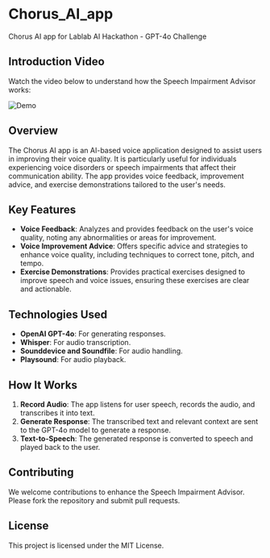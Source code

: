 # Chorus_AI_app
Chorus AI app for Lablab AI Hackathon - GPT-4o Challenge 

## Introduction Video

Watch the video below to understand how the Speech Impairment Advisor works:

![Demo](https://github.com/Moh-Lecouz/Chorus_AI_app/assets/86624116/4209f412-7001-4422-a442-88839bf65035)

## Overview

The Chorus AI app is an AI-based voice application designed to assist users in improving their voice quality. It is particularly useful for individuals experiencing voice disorders or speech impairments that affect their communication ability. The app provides voice feedback, improvement advice, and exercise demonstrations tailored to the user's needs.

## Key Features

- **Voice Feedback**: Analyzes and provides feedback on the user's voice quality, noting any abnormalities or areas for improvement.
- **Voice Improvement Advice**: Offers specific advice and strategies to enhance voice quality, including techniques to correct tone, pitch, and tempo.
- **Exercise Demonstrations**: Provides practical exercises designed to improve speech and voice issues, ensuring these exercises are clear and actionable.

## Technologies Used

- **OpenAI GPT-4o**: For generating responses.
- **Whisper**: For audio transcription.
- **Sounddevice and Soundfile**: For audio handling.
- **Playsound**: For audio playback.

## How It Works

1. **Record Audio**: The app listens for user speech, records the audio, and transcribes it into text.
2. **Generate Response**: The transcribed text and relevant context are sent to the GPT-4o model to generate a response.
3. **Text-to-Speech**: The generated response is converted to speech and played back to the user.

## Contributing

We welcome contributions to enhance the Speech Impairment Advisor. Please fork the repository and submit pull requests.

## License

This project is licensed under the MIT License.
